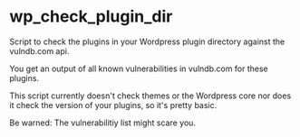 # wp_check_plugin_dir

Script to check the plugins in your Wordpress plugin directory against the vulndb.com api.

You get an output of all known vulnerabilities in vulndb.com for these plugins.

This script currently doesn't check themes or the Wordpress core nor does it check the version of your plugins, so it's pretty basic.

Be warned: The vulnerabilitiy list might scare you.
